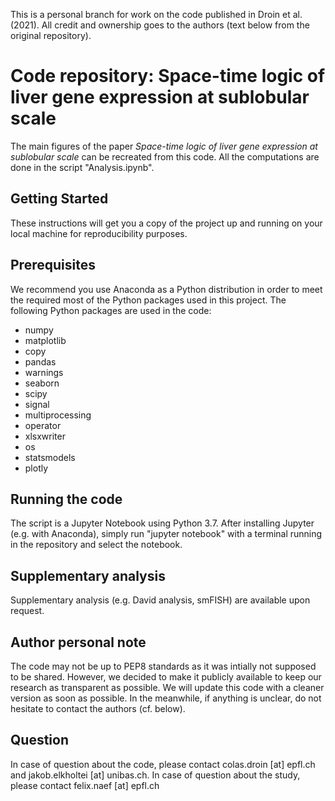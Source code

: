 This is a personal branch for work on the code published in Droin et al. (2021). All credit and ownership goes to the authors (text below from the original repository).

# Code repository: Space-time logic of liver gene expression at sublobular scale
The main figures of the paper *Space-time logic of liver gene expression at sublobular scale* can be recreated from this code. All the computations are done in the script "Analysis.ipynb".

## Getting Started
These instructions will get you a copy of the project up and running on your local machine for reproducibility purposes.

## Prerequisites
We recommend you use Anaconda as a Python distribution in order to meet the required most of the Python packages used in this project. The following Python packages are used in the code:

* numpy
* matplotlib
* copy
* pandas
* warnings
* seaborn
* scipy
* signal
* multiprocessing
* operator
* xlsxwriter
* os
* statsmodels
* plotly

## Running the code
The script is a Jupyter Notebook using Python 3.7. After installing Jupyter (e.g. with Anaconda), simply run "jupyter notebook" with a terminal running in the repository and select the notebook.

## Supplementary analysis
Supplementary analysis (e.g. David analysis, smFISH) are available upon request.

## Author personal note
The code may not be up to PEP8 standards as it was intially not supposed to be shared. However, we decided to make it publicly available to keep our research as transparent as possible. We will update this code with a cleaner version as soon as possible. In the meanwhile, if anything is unclear, do not hesitate to contact the authors (cf. below).

## Question
In case of question about the code, please contact colas.droin [at] epfl.ch and jakob.elkholtei [at] unibas.ch. In case of question about the study, please contact felix.naef [at] epfl.ch
